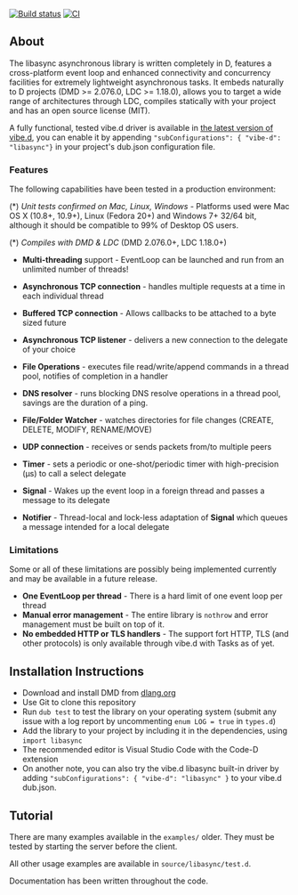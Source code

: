 ﻿[![Build status](https://ci.appveyor.com/api/projects/status/ryvd5tlgjyqmjpsm?svg=true)](https://ci.appveyor.com/project/etcimon/libasync)
[![CI](https://github.com/etcimon/libasync/actions/workflows/ci.yml/badge.svg)](https://github.com/etcimon/libasync/actions/workflows/ci.yml)

About
-----

The libasync asynchronous library is written completely in D, features a cross-platform event loop and enhanced connectivity and concurrency facilities for extremely lightweight asynchronous tasks. It embeds naturally to D projects (DMD >= 2.076.0, LDC >= 1.18.0), allows you to target a wide range of architectures through LDC, compiles statically with your project and has an open source license (MIT).

A fully functional, tested vibe.d driver is available in [the latest version of vibe.d](https://github.com/rejectedsoftware/vibe.d/), you can enable it by appending `"subConfigurations": { "vibe-d": "libasync"}` in your project's dub.json configuration file.

### Features

The following capabilities have been tested in a production environment:

(*) _Unit tests confirmed on Mac, Linux, Windows_ - Platforms used were Mac OS X (10.8+, 10.9+), Linux (Fedora 20+) and Windows 7+ 32/64 bit, although it should be compatible to 99% of Desktop OS users.

(*) _Compiles with DMD & LDC_ (DMD 2.076.0+, LDC 1.18.0+)

- **Multi-threading** support - EventLoop can be launched and run from an unlimited number of threads!

- **Asynchronous TCP connection** - handles multiple requests at a time in each individual thread

- **Buffered TCP connection** - Allows callbacks to be attached to a byte sized future

- **Asynchronous TCP listener** - delivers a new connection to the delegate of your choice

- **File Operations** - executes file read/write/append commands in a thread pool, notifies of completion in a handler

- **DNS resolver** - runs blocking DNS resolve operations in a thread pool, savings are the duration of a ping.

- **File/Folder Watcher** - watches directories for file changes (CREATE, DELETE, MODIFY, RENAME/MOVE)

- **UDP connection** - receives or sends packets from/to multiple peers

- **Timer** - sets a periodic or one-shot/periodic timer with high-precision (μs) to call a select delegate

- **Signal** - Wakes up the event loop in a foreign thread and passes a message to its delegate

- **Notifier** - Thread-local and lock-less adaptation of **Signal** which queues a message intended for a local delegate

### Limitations

Some or all of these limitations are possibly being implemented currently and may be available in a future release.

- **One EventLoop per thread** - There is a hard limit of one event loop per thread
- **Manual error management** - The entire library is `nothrow` and error management must be built on top of it.
- **No embedded HTTP or TLS handlers** - The support fort HTTP, TLS (and other protocols) is only available through vibe.d with Tasks as of yet.

Installation Instructions
-------------------------

- Download and install DMD from [dlang.org](http://dlang.org/download.html)
- Use Git to clone this repository
- Run `dub test` to test the library on your operating system (submit any issue with a log report by uncommenting `enum LOG = true` in `types.d`)
- Add the library to your project by including it in the dependencies, using `import libasync`
- The recommended editor is Visual Studio Code with the Code-D extension
- On another note, you can also try the vibe.d libasync built-in driver by adding `"subConfigurations": { "vibe-d": "libasync" }` to your vibe.d dub.json.

Tutorial
--------

There are many examples available in the `examples/` older. They must be tested by starting the server before the client.

All other usage examples are available in `source/libasync/test.d`. 

Documentation has been written throughout the code.
